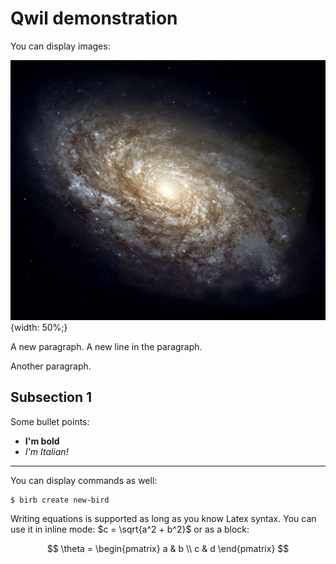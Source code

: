 # Qwil demonstration

You can display images:

![Our galaxy.](./galaxy.jpg){width: 50%;}

A new paragraph.
A new line in the paragraph.

Another paragraph.

## Subsection 1

Some bullet points:

- **I'm bold**
- _I'm Italian!_

---

You can display commands as well:

```
$ birb create new-bird
```

Writing equations is supported as long as you know Latex syntax. You can use it in inline mode: $c = \sqrt{a^2 + b^2}$ or as a block:

$$
\theta = \begin{pmatrix}
   a & b \\
   c & d
\end{pmatrix}
$$
